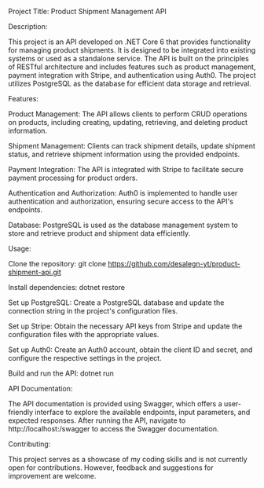 Project Title: Product Shipment Management API 

Description:

This project is an API developed on .NET Core 6 that provides functionality for managing product shipments. It is designed to be integrated into existing systems or used as a standalone service. The API is built on the principles of RESTful architecture and includes features such as product management, payment integration with Stripe, and authentication using Auth0. The project utilizes PostgreSQL as the database for efficient data storage and retrieval.

Features:

  Product Management: The API allows clients to perform CRUD operations on products, including creating, updating, retrieving, and deleting product information.
  
  Shipment Management: Clients can track shipment details, update shipment status, and retrieve shipment information using the provided endpoints.
  
  Payment Integration: The API is integrated with Stripe to facilitate secure payment processing for product orders.
  
  Authentication and Authorization: Auth0 is implemented to handle user authentication and authorization, ensuring secure access to the API's endpoints.
  
  Database: PostgreSQL is used as the database management system to store and retrieve product and shipment data efficiently.

Usage:

Clone the repository: git clone https://github.com/desalegn-yt/product-shipment-api.git

Install dependencies: dotnet restore

Set up PostgreSQL: Create a PostgreSQL database and update the connection string in the project's configuration files.

Set up Stripe: Obtain the necessary API keys from Stripe and update the configuration files with the appropriate values.

Set up Auth0: Create an Auth0 account, obtain the client ID and secret, and configure the respective settings in the project.

Build and run the API: dotnet run

API Documentation:

The API documentation is provided using Swagger, which offers a user-friendly interface to explore the available endpoints, input parameters, and expected responses. After running the API, navigate to http://localhost:<port>/swagger to access the Swagger documentation.

Contributing:

This project serves as a showcase of my coding skills and is not currently open for contributions. However, feedback and suggestions for improvement are welcome.
